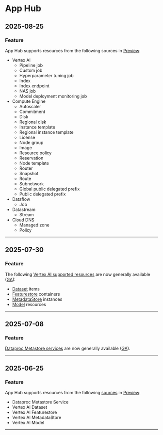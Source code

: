 # App Hub

## 2025-08-25

### Feature

App Hub supports resources from the following sources in [Preview](https://cloud.google.com/products#product-launch-stages):

* Vertex AI
  + Pipeline job
  + Custom job
  + Hyperparameter tuning job
  + Index
  + Index endpoint
  + NAS job
  + Model deployment monitoring job
* Compute Engine
  + Autoscaler
  + Commitment
  + Disk
  + Regional disk
  + Instance template
  + Regional instance template
  + License
  + Node group
  + Image
  + Resource policy
  + Reservation
  + Node template
  + Router
  + Snapshot
  + Route
  + Subnetwork
  + Global public delegated prefix
  + Public delegated prefix
* Dataflow
  + Job
* Datastream
  + Stream
* Cloud DNS
  + Managed zone
  + Policy

---
## 2025-07-30

### Feature

The following [Vertex AI supported resources](https://cloud.google.com/app-hub/docs/supported-resources) are now generally available ([GA](https://cloud.google.com/products#product-launch-stages)):

* [Dataset](https://cloud.google.com/vertex-ai/docs/reference/rest/v1/projects.locations.datasets) items
* [Featurestore](https://cloud.google.com/vertex-ai/docs/reference/rest/v1/projects.locations.featurestores) containers
* [MetadataStore](https://cloud.google.com/vertex-ai/docs/reference/rest/v1/projects.locations.metadataStores) instances
* [Model](https://cloud.google.com/vertex-ai/docs/reference/rest/v1/projects.locations.models) resources

---
## 2025-07-08

### Feature

[Dataproc Metastore services](https://cloud.google.com/app-hub/docs/supported-resources) are now generally available ([GA](https://cloud.google.com/products#product-launch-stages)).

---
## 2025-06-25

### Feature

App Hub supports resources from the following [sources](https://cloud.google.com/app-hub/docs/supported-resources) in [Preview](https://cloud.google.com/products#product-launch-stages):

* Dataproc Metastore Service
* Vertex AI Dataset
* Vertex AI Featurestore
* Vertex AI MetadataStore
* Vertex AI Model

---
